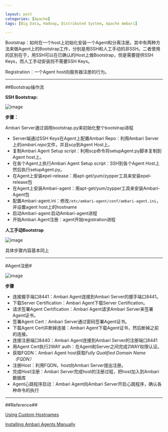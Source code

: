 ```yaml
---

layout: post
categories: [Apache]
tags: [Big Data, Hadoop, Distributed System, Apache Ambari]

---
```


Bootstrap：如何在一个host上初始化安装一个Agent和分离注册。其中有两种方法来做Agent上的Bootstrap工作，分别是用SSH和人工手动的非SSH。二者使用的区别在于，用SSH可以在已确认的Host上做Bootstrap，但是需要提供SSH Keys，而人工手动安装则不需要SSH Keys。

Registration：一个Agent host向服务器注册的行为。

- - -

##Bootstrap操作流

**SSH Bootstrap:**

![image](https://raw.githubusercontent.com/kkkelsey/kkkelsey.github.io/master/_images/16141.png)

**步骤：**

Ambari Server通过调用bootstrap.py来初始化整个bootstrap进程

- Server端通过SSH Keys在Agent上配置Ambari Repo：利用Ambari Server上的*ambari.repo*文件，并且scp到Agent Host上。
- 复制Ambari Agent Setup script：利用scp命令将setupAgent.py脚本复制到Agent host上。
- 在各个Agent上执行Ambari Agent Setup script：SSH到各个Agent Host上然后执行setupAgent.py。
- 在Agent上安装epel-release：用apt-get/yum/zypper工具来安装epel-release包
- 在Agent上安装Ambari-agent：用apt-get/yum/zypper工具来安装Ambari-Agent包
- 配置Ambari-agent.ini：修改`/etc/ambari-agent/conf/ambari-agent.ini`，并设置agent host上的hostname
- 启动Ambari-agent:启动Ambari-agent进程
- 开始Ambari Agent注册：agent开始registration进程

**人工手动Bootstrap**

![image](https://raw.githubusercontent.com/kkkelsey/kkkelsey.github.io/master/_images/16142.png)

具体步骤内容基本同上

- - -

#Agent注册#

![image](https://raw.githubusercontent.com/kkkelsey/kkkelsey.github.io/master/_images/16143.png)

**步骤**

- 连接握手端口8441：Ambari Agent连接到Ambari Server的握手端口8441。
- 下载Server Certification：Ambari Agent下载Server Certification。
- 请求签署Agent Certification：Ambari Agent请求Ambari Server来签署Agent证书。
- 签署Agent Cert：Ambari Server通过密码签署Agent证书。
- 下载Agent Cert并断掉连接：Ambari Agent下载Agent证书，然后断掉之前的连接。
- 连接注册端口8440：Ambari Agent连接到Ambari Server的注册端口8441
- 用Agent Cert执行2WAY auth：在Agent和Server之间完成2WAY权限认证。
- 获取FQDN：Ambari Agent host获取*Fully Qualified Domain Name（FQDN）*
- 注册Host：利用FQDN，host向Ambari Server提出注册。
- 完成Host注册：Ambari Server完成host的注册过程，把host加入到Ambari数据库
- Agent心跳程序启动：Ambari Agent向Ambari Server开启心跳程序，确认各种命令的执行

- - -
##Reference##

[Using Custom Hostnames](http://docs.hortonworks.com/HDPDocuments/HDP1/HDP-1.2.1/bk_using_Ambari_book/content/ambari-chap7a.html)

[Installing Ambari Agents Manually](http://docs.hortonworks.com/HDPDocuments/HDP1/HDP-1.2.1/bk_using_Ambari_book/content/ambari-chap6.html)